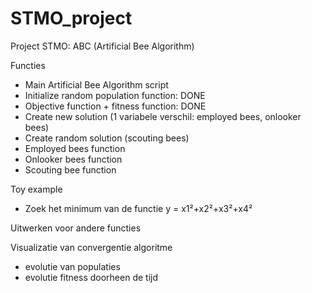 # STMO_project

Project STMO: ABC (Artificial Bee Algorithm)

Functies 
-	Main Artificial Bee Algorithm script
-	Initialize random population function: DONE
-	Objective function + fitness function: DONE
-	Create new solution (1 variabele verschil: employed bees, onlooker bees)
-	Create random solution (scouting bees)
-	Employed bees function
-	Onlooker bees function
-	Scouting bee function

Toy example
-	Zoek het minimum van de functie y =  x1²+x2²+x3²+x4²

Uitwerken voor andere functies

Visualizatie van convergentie algoritme
- evolutie van populaties
- evolutie fitness doorheen de tijd



